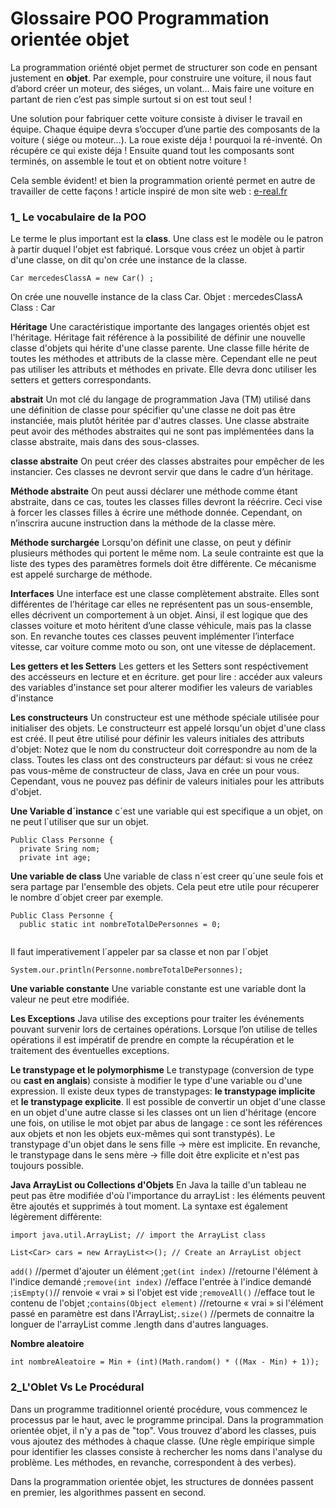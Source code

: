 # Glossaire POO Programmation orientée objet

La programmation oriénté objet permet de structurer son code en pensant justement en **objet**. Par exemple, pour construire une voiture, il nous faut d’abord créer un moteur, des siéges, un volant… Mais faire une voiture en partant de rien c’est pas simple surtout si on est tout seul !

Une solution pour fabriquer cette voiture consiste à diviser le travail en équipe. Chaque équipe devra s’occuper d’une partie des composants de la voiture ( siége ou moteur…). La roue existe déja ! pourquoi la ré-inventé. On récupére ce qui existe déja ! Ensuite quand tout les composants sont terminés, on assemble le tout et on obtient notre voiture !

Cela semble évident! et bien la programmation orienté permet en autre de travailler de cette façons !
article inspiré de mon site web : [e-real.fr](https://www.e-real.fr)

### 1\_ Le vocabulaire de la POO

Le terme le plus important est la **class**. Une class est le modèle ou le patron à partir duquel l'objet est fabriqué.
Lorsque vous créez un objet à partir d'une classe, on dit qu'on crée une instance de la classe.

`Car mercedesClassA = new Car() ;`

On crée une nouvelle instance de la class Car.
Objet : mercedesClassA
Class : Car

**Héritage**
Une caractéristique importante des langages orientés objet est l'héritage. Héritage fait référence à la possibilité de définir une nouvelle classe d'objets qui hérite d'une classe parente. Une classe fille hérite de toutes les méthodes et attributs de la classe mère. Cependant elle ne peut pas utiliser les attributs et méthodes en private. Elle devra donc utiliser les setters et getters correspondants.

**abstrait**
Un mot clé du langage de programmation Java (TM) utilisé dans une définition de classe pour spécifier qu'une classe ne doit pas être instanciée, mais plutôt héritée par d'autres classes. Une classe abstraite peut avoir des méthodes abstraites qui ne sont pas implémentées dans la classe abstraite, mais dans des sous-classes.

**classe abstraite**
On peut créer des classes abstraites pour empêcher de les instancier. Ces classes ne devront servir que dans le cadre d’un héritage.

**Méthode abstraite**
On peut aussi déclarer une méthode comme étant abstraite, dans ce cas, toutes les classes filles devront la réécrire. Ceci vise à forcer les classes filles à écrire une méthode donnée. Cependant, on n’inscrira aucune instruction dans la méthode de la classe mère.

**Méthode surchargée**
Lorsqu'on définit une classe, on peut y définir plusieurs méthodes qui portent le même nom. La seule contrainte est que la liste des types des paramètres formels doit être différente. Ce mécanisme est appelé surcharge de méthode.

**Interfaces**
Une interface est une classe complètement abstraite. Elles sont différentes de l’héritage car elles ne représentent pas un sous-ensemble, elles décrivent un comportement à un objet. Ainsi, il est logique que des classes voiture et moto héritent d’une classe véhicule, mais pas la classe son. En revanche toutes ces classes peuvent implémenter l’interface vitesse, car voiture comme moto ou son, ont une vitesse de déplacement.

**Les getters et les Setters**
Les getters et les Setters sont respéctivement des accésseurs en lecture et en écriture.
get pour lire : accéder aux valeurs des variables d'instance
set pour alterer modifier les valeurs de variables d'instance

**Les constructeurs**
Un constructeur est une méthode spéciale utilisée pour initialiser des objets. Le constructeurr est appelé lorsqu'un objet d'une class est créé. Il peut être utilisé pour définir les valeurs initiales des attributs d'objet:
Notez que le nom du constructeur doit correspondre au nom de la class. Toutes les class ont des constructeurs par défaut: si vous ne créez pas vous-même de constructeur de class, Java en crée un pour vous. Cependant, vous ne pouvez pas définir de valeurs initiales pour les attributs d'objet.

**Une Variable d´instance**
c´est une variable qui est specifique a un objet, on ne peut l´utiliser que sur un objet.
```
Public Class Personne {
  private Sring nom;
  private int age;
```

**Une variable de class** 
Une variable de class n´est creer qu´une seule fois et sera partage par l'ensemble des objets. Cela peut etre utile pour récuperer le nombre d´objet creer par exemple.
```
Public Class Personne {
  public static int nombreTotalDePersonnes = 0;
 
```
Il faut imperativement l´appeler par sa classe et non par l´objet
```
System.our.println(Personne.nombreTotalDePersonnes);
```
**Une variable constante**
Une variable constante est une variable dont la valeur ne peut etre modifiée.

**Les Exceptions**
Java utilise des exceptions pour traiter les événements pouvant survenir lors de certaines opérations. Lorsque l’on utilise de telles opérations il est impératif de prendre en compte la récupération et le traitement des éventuelles exceptions.

**Le transtypage et le polymorphisme**
Le transtypage (conversion de type ou **cast en anglais**) consiste à modifier le type d'une variable ou d'une expression. 
Il existe deux types de transtypages: **le transtypage implicite** et **le transtypage explicite**.
Il est possible de convertir un objet d'une classe en un objet d'une autre classe si les classes ont un lien d'héritage (encore une fois, on utilise le mot objet par abus de langage : ce sont les références aux objets et non les objets eux-mêmes qui sont transtypés). Le transtypage d'un objet dans le sens fille -> mère est implicite.
En revanche, le transtypage dans le sens mère -> fille doit être explicite et n'est pas toujours possible.

**Java ArrayList ou Collections d'Objets**
En Java la taille d'un tableau ne peut pas être modifiée d'où l'importance du arrayList : les éléments peuvent être ajoutés et supprimés à tout moment. La syntaxe est également légèrement différente:
```
import java.util.ArrayList; // import the ArrayList class

List<Car> cars = new ArrayList<>(); // Create an ArrayList object
```
`add()` //permet d'ajouter un élément ;`get(int index)` //retourne l'élément à l'indice demandé ;`remove(int index)` //efface l'entrée à l'indice demandé ;`isEmpty()`// renvoie « vrai » si l'objet est vide ;`removeAll()` //efface tout le contenu de l'objet ;`contains(Object element)` //retourne « vrai » si l'élément passé en paramètre est dans l'ArrayList;`.size()` //permets de connaitre la longuer de l'arrayList comme .length dans d'autres languages.

**Nombre aleatoire**
```
int nombreAleatoire = Min + (int)(Math.random() * ((Max - Min) + 1));
```

### 2_L'Oblet Vs Le Procédural

Dans un programme traditionnel orienté procédure, vous commencez le processus par le haut, avec le programme principal.
Dans la programmation orientée objet, il n'y a pas de "top". Vous trouvez d'abord les classes, puis vous ajoutez des méthodes à chaque classe. (Une règle empirique simple pour identifier les classes consiste à rechercher les noms dans l'analyse du problème. Les méthodes, en revanche, correspondent à des verbes).

Dans la programmation orientée objet, les structures de données passent en premier, les algorithmes passent en second.
